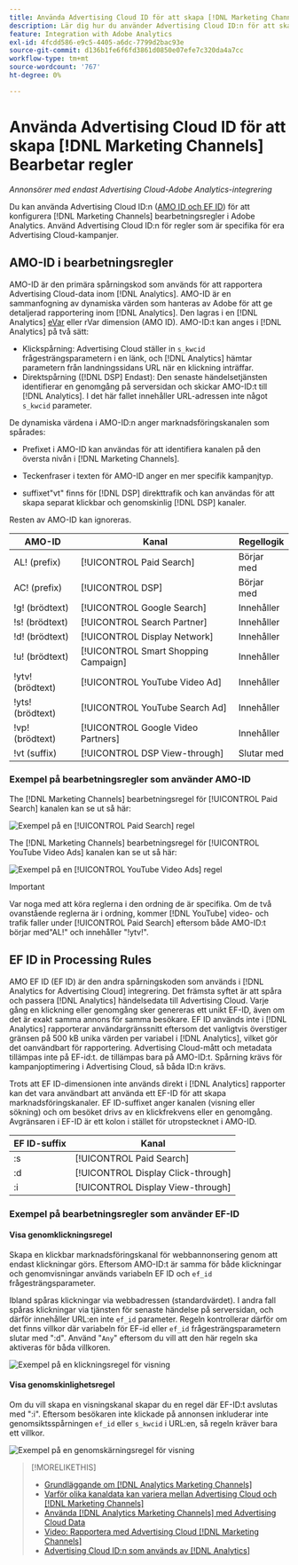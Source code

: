 ```yaml
---
title: Använda Advertising Cloud ID för att skapa [!DNL Marketing Channels] Regler
description: Lär dig hur du använder Advertising Cloud ID:n för att skapa bearbetningsregler för [!DNL Analytics Marketing Channels].
feature: Integration with Adobe Analytics
exl-id: 4fcdd586-e9c5-4405-a6dc-7799d2bac93e
source-git-commit: d136b1fe6f6fd3861d0850e07efe7c320da4a7cc
workflow-type: tm+mt
source-wordcount: '767'
ht-degree: 0%

---
```


# Använda Advertising Cloud ID för att skapa [!DNL Marketing Channels] Bearbetar regler

*Annonsörer med endast Advertising Cloud-Adobe Analytics-integrering*

Du kan använda Advertising Cloud ID:n ([AMO ID och EF ID](../ids.md)) för att konfigurera [!DNL Marketing Channels] bearbetningsregler i Adobe Analytics. Använd Advertising Cloud ID:n för regler som är specifika för era Advertising Cloud-kampanjer.

## AMO-ID i bearbetningsregler

AMO-ID är den primära spårningskod som används för att rapportera Advertising Cloud-data inom [!DNL Analytics]. AMO-ID är en sammanfogning av dynamiska värden som hanteras av Adobe för att ge detaljerad rapportering inom [!DNL Analytics]. Den lagras i en [!DNL Analytics] [eVar](https://experienceleague.adobe.com/docs/analytics/components/dimensions/evar.html) eller rVar dimension (AMO ID). AMO-ID:t kan anges i [!DNL Analytics] på två sätt:

* Klickspårning: Advertising Cloud ställer in `s_kwcid` frågesträngsparametern i en länk, och [!DNL Analytics] hämtar parametern från landningssidans URL när en klickning inträffar.
* Direktspårning ([!DNL DSP] Endast): Den senaste händelsetjänsten identifierar en genomgång på serversidan och skickar AMO-ID:t till [!DNL Analytics]. I det här fallet innehåller URL-adressen inte något `s_kwcid` parameter.

De dynamiska värdena i AMO-ID:n anger marknadsföringskanalen som spårades:

* Prefixet i AMO-ID kan användas för att identifiera kanalen på den översta nivån i [!DNL Marketing Channels].

* Teckenfraser i texten för AMO-ID anger en mer specifik kampanjtyp.

* suffixet&quot;vt&quot; finns för [!DNL DSP] direkttrafik och kan användas för att skapa separat klickbar och genomskinlig [!DNL DSP] kanaler.

Resten av AMO-ID kan ignoreras.

| AMO-ID | Kanal | Regellogik |
|--------|---------|--------------------|
| AL! (prefix) | [!UICONTROL Paid Search] | Börjar med |
| AC! (prefix) | [!UICONTROL DSP] | Börjar med |
| !g! (brödtext) | [!UICONTROL Google Search] | Innehåller |
| !s! (brödtext) | [!UICONTROL Search Partner] | Innehåller |
| !d! (brödtext) | [!UICONTROL Display Network] | Innehåller |
| !u! (brödtext) | [!UICONTROL Smart Shopping Campaign] | Innehåller |
| !ytv! (brödtext) | [!UICONTROL YouTube Video Ad] | Innehåller |
| !yts! (brödtext) | [!UICONTROL YouTube Search Ad] | Innehåller |
| !vp! (brödtext) | [!UICONTROL Google Video Partners] | Innehåller |
| !vt (suffix) | [!UICONTROL DSP View-through] | Slutar med |

### Exempel på bearbetningsregler som använder AMO-ID

The [!DNL Marketing Channels] bearbetningsregel för [!UICONTROL Paid Search] kanalen kan se ut så här:

![Exempel på en [!UICONTROL Paid Search] regel](/help/integrations/assets/a4adc-mc-rule-paidsearch.png)

The [!DNL Marketing Channels] bearbetningsregel för [!UICONTROL YouTube Video Ads] kanalen kan se ut så här:

![Exempel på en [!UICONTROL YouTube Video Ads] regel](/help/integrations/assets/a4adc-mc-rule-youtube-video.png)

>[!IMPORTANT]
>
> Var noga med att köra reglerna i den ordning de är specifika. Om de två ovanstående reglerna är i ordning, kommer [!DNL YouTube] video- och trafik faller under [!UICONTROL Paid Search] eftersom både AMO-ID:t börjar med&quot;AL!&quot; och innehåller &quot;!ytv!&quot;.

## EF ID in Processing Rules

AMO EF ID (EF ID) är den andra spårningskoden som används i [!DNL Analytics for Advertising Cloud] integrering. Det främsta syftet är att spåra och passera [!DNL Analytics] händelsedata till Advertising Cloud. Varje gång en klickning eller genomgång sker genereras ett unikt EF-ID, även om det är exakt samma annons för samma besökare. EF ID används inte i [!DNL Analytics] rapporterar användargränssnitt eftersom det vanligtvis överstiger gränsen på 500 kB unika värden per variabel i [!DNL Analytics], vilket gör det oanvändbart för rapportering. Advertising Cloud-mått och metadata tillämpas inte på EF-id:t. de tillämpas bara på AMO-ID:t. Spårning krävs för kampanjoptimering i Advertising Cloud, så båda ID:n krävs.

Trots att EF ID-dimensionen inte används direkt i [!DNL Analytics] rapporter kan det vara användbart att använda ett EF-ID för att skapa marknadsföringskanaler. EF ID-suffixet anger kanalen (visning eller sökning) och om besöket drivs av en klickfrekvens eller en genomgång. Avgränsaren i EF-ID är ett kolon i stället för utropstecknet i AMO-ID.

| EF ID-suffix | Kanal |
|-------|---------|
| :s | [!UICONTROL Paid Search] |
| :d | [!UICONTROL Display Click-through] |
| :i | [!UICONTROL Display View-through] |

### Exempel på bearbetningsregler som använder EF-ID

#### Visa genomklickningsregel

Skapa en klickbar marknadsföringskanal för webbannonsering genom att endast klickningar görs. Eftersom AMO-ID:t är samma för både klickningar och genomvisningar används variabeln EF ID och `ef_id` frågesträngsparameter.

Ibland spåras klickningar via webbadressen (standardvärdet). I andra fall spåras klickningar via tjänsten för senaste händelse på serversidan, och därför innehåller URL:en inte `ef_id` parameter. Regeln kontrollerar därför om det finns villkor där variabeln för EF-id eller `ef_id` frågesträngsparametern slutar med &quot;:d&quot;. Använd &quot;`Any`&quot; eftersom du vill att den här regeln ska aktiveras för båda villkoren.

![Exempel på en klickningsregel för visning](/help/integrations/assets/a4adc-mc-rule-display-ct.png)

#### Visa genomskinlighetsregel

Om du vill skapa en visningskanal skapar du en regel där EF-ID:t avslutas med &quot;:i&quot;. Eftersom besökaren inte klickade på annonsen inkluderar inte genomsiktsspårningen `ef_id` eller `s_kwcid` i URL:en, så regeln kräver bara ett villkor.

![Exempel på en genomskärningsregel för visning](/help/integrations/assets/a4adc-mc-rule-display-vt.png)

>[!MORELIKETHIS]
>
>* [Grundläggande om [!DNL Analytics Marketing Channels]](mc-overview.md)
>* [Varför olika kanaldata kan variera mellan Advertising Cloud och [!DNL Marketing Channels]](mc-data-variances.md)
>* [Använda [!DNL Analytics Marketing Channels] med Advertising Cloud Data](mc-ac-data.md)
>* [Video: Rapportera med Advertising Cloud [!DNL Marketing Channels]](https://experienceleague.adobe.com/docs/advertising-cloud-learn/tutorials/analytics/analytics-reporting-a4adc.html)
>* [Advertising Cloud ID:n som används av [!DNL Analytics]](/help/integrations/analytics/ids.md)

